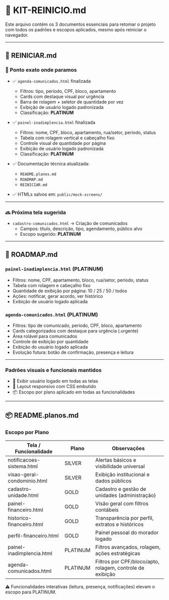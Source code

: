 # 🧰 KIT-REINICIO.md

Este arquivo contém os 3 documentos essenciais para retomar o projeto com todos os padrões e escopos aplicados, mesmo após reiniciar o navegador.

---

## 🔁 REINICIAR.md

### 📍 Ponto exato onde paramos

- ✅ `agenda-comunicados.html` finalizada
  - Filtros: tipo, período, CPF, bloco, apartamento
  - Cards com destaque visual por urgência
  - Barra de rolagem + seletor de quantidade por vez
  - Exibição de usuário logado padronizada
  - Classificação: **PLATINUM**

- ✅ `painel-inadimplencia.html` finalizada
  - Filtros: nome, CPF, bloco, apartamento, rua/setor, período, status
  - Tabela com rolagem vertical e cabeçalho fixo
  - Controle visual de quantidade por página
  - Exibição de usuário logado padronizada
  - Classificação: **PLATINUM**

- ✅ Documentação técnica atualizada:
  - `README.planos.md`
  - `ROADMAP.md`
  - `REINICIAR.md`

- ✅ HTMLs salvos em: `public/mock-screens/`

---

### 🔜 Próxima tela sugerida

- `cadastro-comunicados.html` → Criação de comunicados
  - Campos: título, descrição, tipo, agendamento, público alvo
  - Escopo sugerido: **PLATINUM**

---

## 🧭 ROADMAP.md

### `painel-inadimplencia.html` (PLATINUM)

- Filtros: nome, CPF, apartamento, bloco, rua/setor, período, status
- Tabela com rolagem e cabeçalho fixo
- Quantidade de exibição por página: 10 / 25 / 50 / todos
- Ações: notificar, gerar acordo, ver histórico
- Exibição de usuário logado aplicada

### `agenda-comunicados.html` (PLATINUM)

- Filtros: tipo de comunicado, período, CPF, bloco, apartamento
- Cards categorizados com destaque para urgência (.urgente)
- Área rolável para comunicados
- Controle de exibição por quantidade
- Exibição do usuário logado aplicada
- Evolução futura: botão de confirmação, presença e leitura

---

### Padrões visuais e funcionais mantidos

- 👤 Exibir usuário logado em todas as telas
- 🎨 Layout responsivo com CSS embutido
- 📦 Escopo por plano aplicado em todas as funcionalidades

---

## 📦 README.planos.md

### Escopo por Plano

| Tela / Funcionalidade           | Plano      | Observações                                                   |
|--------------------------------|------------|---------------------------------------------------------------|
| notificacoes-sistema.html      | SILVER     | Alertas básicos e visibilidade universal                      |
| visao-geral-condominio.html    | SILVER     | Exibição institucional e dados públicos                       |
| cadastro-unidade.html          | GOLD       | Cadastro e gestão de unidades (administração)                 |
| painel-financeiro.html         | GOLD       | Visão geral com filtros contábeis                             |
| historico-financeiro.html      | GOLD       | Transparência por perfil, extratos e históricos               |
| perfil-financeiro.html         | GOLD       | Painel pessoal do morador logado                              |
| painel-inadimplencia.html      | PLATINUM   | Filtros avançados, rolagem, ações estratégicas                |
| agenda-comunicados.html        | PLATINUM   | Filtros por CPF/bloco/apto, rolagem, controle de exibição     |

⚠️ Funcionalidades interativas (leitura, presença, notificações) elevam o escopo para PLATINUM.
